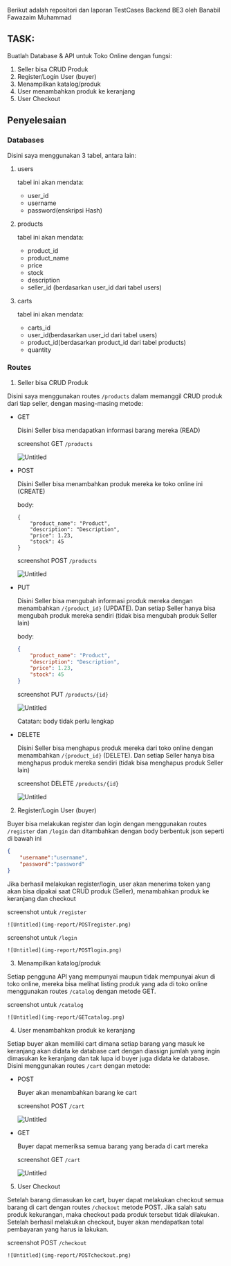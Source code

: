 Berikut adalah repositori dan laporan TestCases Backend BE3 oleh Banabil Fawazaim Muhammad

## TASK:

Buatlah Database & API untuk Toko Online dengan fungsi:

1. Seller bisa CRUD Produk
2. Register/Login User (buyer)
3. Menampilkan katalog/produk
4. User menambahkan produk ke keranjang
5. User Checkout

## Penyelesaian

### Databases

Disini saya menggunakan 3 tabel, antara lain:

1. users
    
    tabel ini akan mendata:
    
    - user_id
    - username
    - password(enskripsi Hash)
2. products
    
    tabel ini akan mendata:
    
    - product_id
    - product_name
    - price
    - stock
    - description
    - seller_id (berdasarkan user_id dari tabel users)
3. carts
    
    tabel ini akan mendata:
    
    - carts_id
    - user_id(berdasarkan user_id dari tabel users)
    - product_id(berdasarkan product_id dari tabel products)
    - quantity

### Routes

1. Seller bisa CRUD Produk

Disini saya menggunakan routes `/products` dalam memanggil CRUD produk dari tiap seller, dengan masing-masing metode:

- GET
    
    Disini Seller bisa mendapatkan informasi barang mereka (READ)
    
    screenshot GET `/products`
    
    ![Untitled](img-report/GETproduct.png)
    
- POST
    
    Disini Seller bisa menambahkan produk mereka ke toko online ini (CREATE)
    
    body:
    
    ```
    {
        "product_name": "Product",
        "description": "Description",
        "price": 1.23,
        "stock": 45
    }
    ```
    
    screenshot POST `/products`
    
    ![Untitled](img-report/POSTproduct.png)
    
- PUT
    
    Disini Seller bisa mengubah informasi produk mereka dengan menambahkan `/{product_id}`  (UPDATE). Dan setiap Seller hanya bisa mengubah produk mereka sendiri (tidak bisa mengubah produk Seller lain)
    
    body:
    
    ```json
    {
        "product_name": "Product",
        "description": "Description",
        "price": 1.23,
        "stock": 45
    }
    ```
    
    screenshot PUT `/products/{id}`
    
    ![Untitled](img-report/PUTproduct.png)
    
    Catatan: body tidak perlu lengkap
    
- DELETE
    
    Disini Seller bisa menghapus produk mereka dari toko online dengan menambahkan `/{product_id}` (DELETE). Dan setiap Seller hanya bisa menghapus produk mereka sendiri (tidak bisa menghapus produk Seller lain)
    
    screenshot DELETE `/products/{id}`
    
    ![Untitled](img-report/DELETEproduct.png)
    
2. Register/Login User (buyer)

Buyer bisa melakukan register dan login dengan menggunakan routes `/register` dan `/login` dan ditambahkan dengan body berbentuk json seperti di bawah ini

```json
{
    "username":"username",
    "password":"password"
}
```

Jika berhasil melakukan register/login, user akan menerima token yang akan bisa dipakai saat CRUD produk (Seller), menambahkan produk ke keranjang dan checkout

screenshot untuk `/register`

    ![Untitled](img-report/POSTregister.png)

screenshot untuk `/login`

    ![Untitled](img-report/POSTlogin.png)

3. Menampilkan katalog/produk

Setiap pengguna API yang mempunyai maupun tidak mempunyai akun di toko online, mereka bisa melihat listing produk yang ada di toko online menggunakan routes `/catalog` dengan metode GET.

screenshot untuk `/catalog`

    ![Untitled](img-report/GETcatalog.png)

4. User menambahkan produk ke keranjang

Setiap buyer akan memiliki cart dimana setiap barang yang masuk ke keranjang akan didata ke database cart dengan diassign jumlah yang ingin dimasukan ke keranjang dan tak lupa id buyer juga didata ke database. Disini menggunakan routes `/cart` dengan metode:

- POST
    
    Buyer akan menambahkan barang ke cart 
    
    screenshot POST `/cart` 
    
    ![Untitled](img-report/POSTcart.png)
    
- GET
    
    Buyer dapat memeriksa semua barang yang berada di cart mereka
    
    screenshot GET `/cart`
    
    ![Untitled](img-report/GETcart.png)
    
5. User Checkout

Setelah barang dimasukan ke cart, buyer dapat melakukan checkout semua barang di cart dengan routes `/checkout` metode POST. Jika salah satu produk kekurangan, maka checkout pada produk tersebut tidak dilakukan. Setelah berhasil melakukan checkout, buyer akan mendapatkan total pembayaran yang harus ia lakukan.

screenshot POST `/checkout`

    ![Untitled](img-report/POSTcheckout.png)